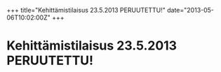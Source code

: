 +++
title="Kehittämistilaisus 23.5.2013 PERUUTETTU!"
date="2013-05-06T10:02:00Z"
+++

# Kehittämistilaisus 23.5.2013 PERUUTETTU!




